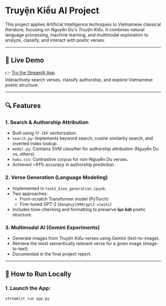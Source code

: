 # Truyện Kiều AI Project

This project applies Artificial Intelligence techniques to Vietnamese classical literature, focusing on Nguyễn Du's *Truyện Kiều*. It combines natural language processing, machine learning, and multimodal exploration to analyze, classify, and interact with poetic verses.

---

## 🔗 Live Demo

👉 [Try the Streamlit App](https://truyen-kieu-poem-generation-melanie.streamlit.app/)  
Interactively search verses, classify authorship, and explore Vietnamese poetic structure.

---

## 🔍 Features

### 1. **Search & Authorship Attribution**
- Built using `TF-IDF` vectorization.
- `search.py`: Implements keyword search, cosine similarity search, and inverted index lookup.
- `model.py`: Contains SVM classifier for authorship attribution (Nguyễn Du vs. others).
- `haku.csv`: Contrastive corpus for non-Nguyễn Du verses.
- Achieved ~91% accuracy in authorship prediction.

### 2. **Verse Generation (Language Modeling)**
- Implemented in `task2_kieu_generation.ipynb`.
- Two approaches:
  - From-scratch Transformer model (PyTorch)
  - Fine-tuned GPT-2 (`danghuy1999/gpt2-viwiki`)
- Includes tone-checking and formatting to preserve **lục bát** poetic structure.

### 3. **Multimodal AI (Gemini Experiments)**
- Generate images from *Truyện Kiều* verses using Gemini (text-to-image).
- Retrieve the most semantically relevant verse for a given image (image-to-text).
- Documented in the final project report.

---

## 🧪 How to Run Locally

### 1. Launch the App:
```bash
streamlit run app.py
